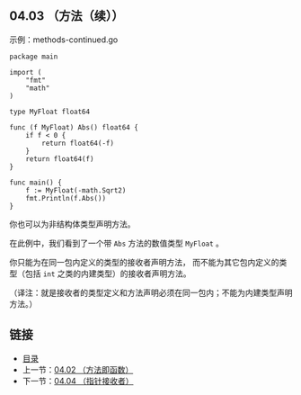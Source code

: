 ## 04.03 （方法（续））

示例：methods-continued.go

    package main

    import (
    	"fmt"
    	"math"
    )

    type MyFloat float64

    func (f MyFloat) Abs() float64 {
    	if f < 0 {
    		return float64(-f)
    	}
    	return float64(f)
    }

    func main() {
    	f := MyFloat(-math.Sqrt2)
    	fmt.Println(f.Abs())
    }

你也可以为非结构体类型声明方法。

在此例中，我们看到了一个带 `Abs` 方法的数值类型 `MyFloat` 。

你只能为在同一包内定义的类型的接收者声明方法， 而不能为其它包内定义的类型（包括 `int` 之类的内建类型）的接收者声明方法。

（译注：就是接收者的类型定义和方法声明必须在同一包内；不能为内建类型声明方法。）

## 链接
* [目录](https://github.com/alphaxlvii/go-zh/blob/master/tour/directory.md)
* 上一节：[04.02 （方法即函数）](https://github.com/alphaxlvii/go-zh/blob/master/tour/04.02.md)
* 下一节：[04.04 （指针接收者）](https://github.com/alphaxlvii/go-zh/blob/master/tour/04.04.md)
